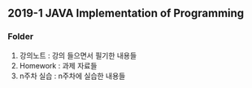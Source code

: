 2019-1 JAVA Implementation of Programming
--
###     __Folder__
  1. 강의노트 : 강의 들으면서 필기한 내용들
  2. Homework : 과제 자료들
  3. n주차 실습 : n주차에 실습한 내용들
